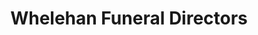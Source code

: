 ---
title: "Whelehan Funeral Directors"
url: /stradbally/whelehan-funeral-directors/
shop: funeral directors
---